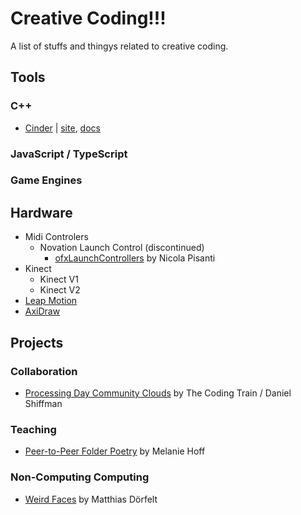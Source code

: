 # Creative Coding!!!

A list of stuffs and thingys related to creative coding.

## Tools

### C++

- [Cinder](https://github.com/cinder/Cinder) | [site](https://www.libcinder.org/), [docs](https://libcinder.org/docs/)

### JavaScript / TypeScript

### Game Engines

## Hardware

- Midi Controlers
  - Novation Launch Control (discontinued)
    - [ofxLaunchControllers](https://github.com/npisanti/ofxLaunchControllers) by Nicola Pisanti
- Kinect
  - Kinect V1
  - Kinect V2
- [Leap Motion](https://www.ultraleap.com/product/leap-motion-controller/)
- [AxiDraw](https://www.axidraw.com/)

## Projects

### Collaboration

- [Processing Day Community Clouds](https://github.com/CodingTrain/CommunityClouds) by The Coding Train / Daniel Shiffman

### Teaching

- [Peer-to-Peer Folder Poetry](https://github.com/melaniehoff/Peer-to-Peer-Folder-Poetry) by Melanie Hoff

### Non-Computing Computing

- [Weird Faces](https://www.mokafolio.de/works/Weird-Faces) by Matthias Dörfelt
